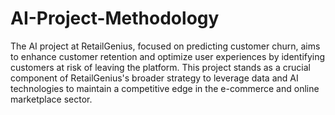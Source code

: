 # AI-Project-Methodology
The AI project at RetailGenius, focused on predicting customer churn, aims to enhance customer retention and optimize user experiences by identifying customers at risk of leaving the platform. This project stands as a crucial component of RetailGenius's broader strategy to leverage data and AI technologies to maintain a competitive edge in the e-commerce and online marketplace sector.
